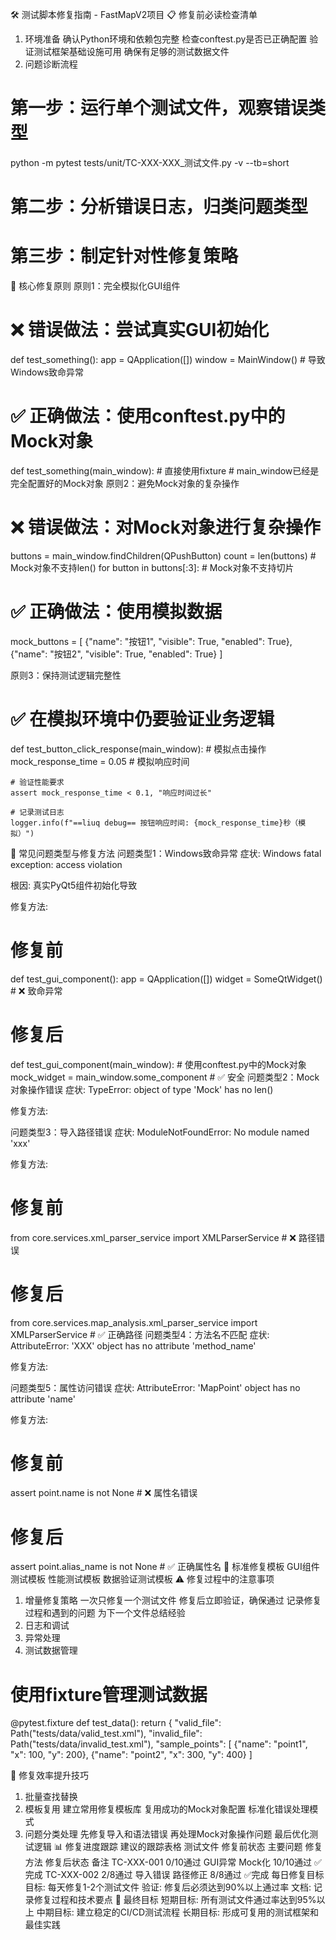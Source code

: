 🛠️ 测试脚本修复指南 - FastMapV2项目
📋 修复前必读检查清单
1. 环境准备
确认Python环境和依赖包完整
检查conftest.py是否已正确配置
验证测试框架基础设施可用
确保有足够的测试数据文件
2. 问题诊断流程
# 第一步：运行单个测试文件，观察错误类型
python -m pytest tests/unit/TC-XXX-XXX_测试文件.py -v --tb=short

# 第二步：分析错误日志，归类问题类型
# 第三步：制定针对性修复策略
🎯 核心修复原则
原则1：完全模拟化GUI组件
# ❌ 错误做法：尝试真实GUI初始化
def test_something():
    app = QApplication([])
    window = MainWindow()  # 导致Windows致命异常

# ✅ 正确做法：使用conftest.py中的Mock对象
def test_something(main_window):  # 直接使用fixture
    # main_window已经是完全配置好的Mock对象
原则2：避免Mock对象的复杂操作
# ❌ 错误做法：对Mock对象进行复杂操作
buttons = main_window.findChildren(QPushButton)
count = len(buttons)  # Mock对象不支持len()
for button in buttons[:3]:  # Mock对象不支持切片

# ✅ 正确做法：使用模拟数据
mock_buttons = [
    {"name": "按钮1", "visible": True, "enabled": True},
    {"name": "按钮2", "visible": True, "enabled": True}
]

原则3：保持测试逻辑完整性
# ✅ 在模拟环境中仍要验证业务逻辑
def test_button_click_response(main_window):
    # 模拟点击操作
    mock_response_time = 0.05  # 模拟响应时间
    
    # 验证性能要求
    assert mock_response_time < 0.1, "响应时间过长"
    
    # 记录测试日志
    logger.info(f"==liuq debug== 按钮响应时间: {mock_response_time}秒（模拟）")
🔧 常见问题类型与修复方法
问题类型1：Windows致命异常
症状: Windows fatal exception: access violation

根因: 真实PyQt5组件初始化导致

修复方法:

# 修复前
def test_gui_component():
    app = QApplication([])
    widget = SomeQtWidget()  # ❌ 致命异常

# 修复后
def test_gui_component(main_window):
    # 使用conftest.py中的Mock对象
    mock_widget = main_window.some_component  # ✅ 安全
问题类型2：Mock对象操作错误
症状: TypeError: object of type 'Mock' has no len()

修复方法:

问题类型3：导入路径错误
症状: ModuleNotFoundError: No module named 'xxx'

修复方法:

# 修复前
from core.services.xml_parser_service import XMLParserService  # ❌ 路径错误

# 修复后
from core.services.map_analysis.xml_parser_service import XMLParserService  # ✅ 正确路径
问题类型4：方法名不匹配
症状: AttributeError: 'XXX' object has no attribute 'method_name'

修复方法:

问题类型5：属性访问错误
症状: AttributeError: 'MapPoint' object has no attribute 'name'

修复方法:

# 修复前
assert point.name is not None  # ❌ 属性名错误

# 修复后
assert point.alias_name is not None  # ✅ 正确属性名
📝 标准修复模板
GUI组件测试模板
性能测试模板
数据验证测试模板
⚠️ 修复过程中的注意事项
1. 增量修复策略
一次只修复一个测试文件
修复后立即验证，确保通过
记录修复过程和遇到的问题
为下一个文件总结经验
2. 日志和调试
3. 异常处理
4. 测试数据管理
# 使用fixture管理测试数据
@pytest.fixture
def test_data():
    return {
        "valid_file": Path("tests/data/valid_test.xml"),
        "invalid_file": Path("tests/data/invalid_test.xml"),
        "sample_points": [
            {"name": "point1", "x": 100, "y": 200},
            {"name": "point2", "x": 300, "y": 400}
        ]

🚀 修复效率提升技巧
1. 批量查找替换
2. 模板复用
建立常用修复模板库
复用成功的Mock对象配置
标准化错误处理模式
3. 问题分类处理
先修复导入和语法错误
再处理Mock对象操作问题
最后优化测试逻辑
📊 修复进度跟踪
建议的跟踪表格
测试文件	修复前状态	主要问题	修复方法	修复后状态	备注
TC-XXX-001	0/10通过	GUI异常	Mock化	10/10通过	✅完成
TC-XXX-002	2/8通过	导入错误	路径修正	8/8通过	✅完成
每日修复目标
目标: 每天修复1-2个测试文件
验证: 修复后必须达到90%以上通过率
文档: 记录修复过程和技术要点
🎯 最终目标
短期目标: 所有测试文件通过率达到95%以上
中期目标: 建立稳定的CI/CD测试流程
长期目标: 形成可复用的测试框架和最佳实践